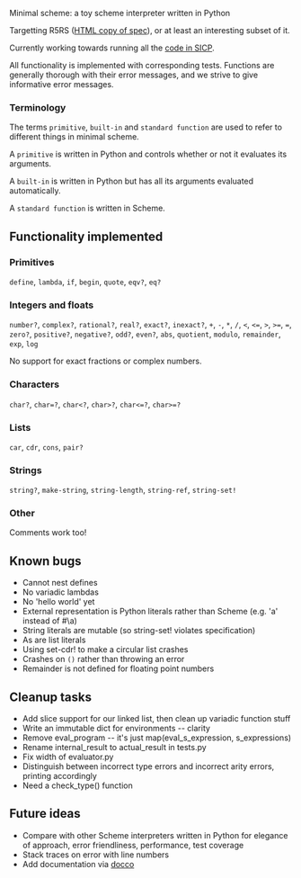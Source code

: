 Minimal scheme: a toy scheme interpreter written in Python

Targetting R5RS
([HTML copy of spec](http://people.csail.mit.edu/jaffer/r5rs_toc.html)),
or at least an interesting subset of it.

Currently working towards running all the
[code in SICP](http://mitpress.mit.edu/sicp/code/index.html).

All functionality is implemented with corresponding tests. Functions
are generally thorough with their error messages, and we strive to
give informative error messages.

### Terminology

The terms `primitive`, `built-in` and `standard function` are used to
refer to different things in minimal scheme.

A `primitive` is written in Python and controls whether or not it
evaluates its arguments.

A `built-in` is written in Python but has all its arguments evaluated
automatically.

A `standard function` is written in Scheme.

## Functionality implemented

### Primitives

`define`, `lambda`, `if`, `begin`, `quote`, `eqv?`, `eq?`

### Integers and floats

`number?`, `complex?`, `rational?`, `real?`, `exact?`, `inexact?`,
`+`, `-`, `*`, `/`, `<`, `<=`, `>`, `>=`, `=`, `zero?`, `positive?`,
`negative?`, `odd?`, `even?`, `abs`, `quotient`, `modulo`,
`remainder`, `exp`, `log`

No support for exact fractions or complex numbers.

### Characters

`char?`, `char=?`, `char<?`, `char>?`, `char<=?`, `char>=?`

### Lists

`car`, `cdr`, `cons`, `pair?`

### Strings

`string?`, `make-string`, `string-length`, `string-ref`, `string-set!`

### Other

Comments work too!

## Known bugs

* Cannot nest defines
* No variadic lambdas
* No 'hello world' yet
* External representation is Python literals rather than Scheme
  (e.g. 'a' instead of #\a)
* String literals are mutable (so string-set! violates specification)
* As are list literals
* Using set-cdr! to make a circular list crashes
* Crashes on `()` rather than throwing an error
* Remainder is not defined for floating point numbers

## Cleanup tasks

* Add slice support for our linked list, then clean up variadic
  function stuff
* Write an immutable dict for environments -- clarity
* Remove eval_program -- it's just map(eval_s_expression,
  s_expressions)
* Rename internal_result to actual_result in tests.py
* Fix width of evaluator.py
* Distinguish between incorrect type errors and incorrect arity
  errors, printing accordingly
* Need a check_type() function

## Future ideas

* Compare with other Scheme interpreters written in Python for
  elegance of approach, error friendliness, performance, test coverage
* Stack traces on error with line numbers
* Add documentation via [docco](https://github.com/jashkenas/docco)
